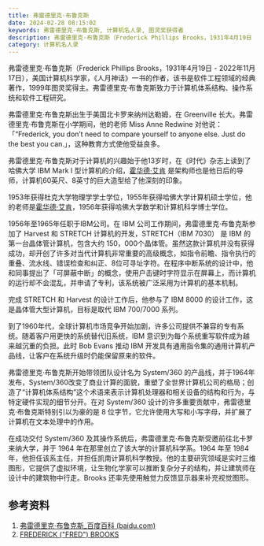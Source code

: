 ```yaml
---
title: 弗雷德里克·布鲁克斯
date: 2024-02-28 08:15:02
keywords: 弗雷德里克·布鲁克斯, 计算机名人录, 图灵奖获得者
description: 弗雷德里克·布鲁克斯（Frederick Phillips Brooks，1931年4月19日 - 2022年11月17日），美国计算机科学家，《人月神话》一书的作者，该书是软件工程领域的经典著作，1999年图灵奖得主。弗雷德里克·布鲁克斯致力于计算机体系结构、操作系统和软件工程研究。
category: 计算机名人录
---
```


弗雷德里克·布鲁克斯（Frederick Phillips Brooks，1931年4月19日 - 2022年11月17日），美国计算机科学家，《人月神话》一书的作者，该书是软件工程领域的经典著作，1999年图灵奖得主。弗雷德里克·布鲁克斯致力于计算机体系结构、操作系统和软件工程研究。

弗雷德里克·布鲁克斯出生于美国北卡罗来纳州达勒姆，在 Greenville 长大。弗雷德里克·布鲁克斯在小学期间，他的老师 Miss Anne Redwine 对他说：「“Frederick, you don’t need to compare yourself to anyone else. Just do the best you can.」，这种教育方式使他受益良多。

弗雷德里克·布鲁克斯对于计算机的兴趣始于他13岁时，在《时代》杂志上读到了哈佛大学 IBM Mark I 型计算机的介绍，[霍华德·艾肯](http://www.edulinks.cn/2021/01/23/20210124-howard-aiken/) 是架构师也是他日后的导师，计算机60英尺、8英寸的巨大造型给了他深刻的印象。

1953年获得杜克大学物理学学士学位，1955年获得哈佛大学计算机硕士学位，他的老师是[霍华德·艾肯](http://www.edulinks.cn/2021/01/23/20210124-howard-aiken/)，1956年获得哈佛大学数学和计算机科学博士学位。

1956年至1965年任职于IBM公司。在 IBM 公司工作期间，弗雷德里克·布鲁克斯参加了 Harvest 和 STRETCH 计算机的开发，STRETCH（IBM 7030） 是 IBM 的第一台晶体管计算机，包含大约 150，000个晶体管。虽然这款计算机并没有获得成功，却开创了许多对当代计算机非常重要的高级概念，如指令前瞻、指令执行的重叠、流水线、错误检查和纠正、8位可寻址字符。在程序中断系统的设计中，他和同事提出了「可屏蔽中断」的概念，使用户击键时字符显示在屏幕上，而计算机的运行却不会混乱，并申请了专利，该系统被广泛采用为计算机的基本机制。

完成 STRETCH 和 Harvest 的设计工作后，他参与了 IBM 8000 的设计工作，这是晶体管大型计算机，目标是取代 IBM 700/7000 系列。

到了1960年代，全球计算机市场竞争开始加剧，许多公司提供不兼容的专有系统。随着客户用更快的系统替代旧系统，IBM 意识到为每个系统重写软件成为越来越沉重的负担。此时 Bob Evans 推动 IBM 开发具有通用指令集的通用计算机产品线，让客户在系统升级时仍能保留原来的软件。

弗雷德里克·布鲁克斯开始带领团队设计名为 System/360 的产品线，并于1964年发布，System/360改变了商业计算的面貌，重塑了全世界计算机公司的格局；创造了“计算机体系结构”这个术语来表示计算机处理器和相关设备的结构和行为，与特定硬件实现的细节分开。在对 System/360 设计的许多重要贡献中，弗雷德里克·布鲁克斯特别引以为豪的是 8 位字节，它允许使用大写和小写字母，并扩展了计算机在文本处理中的作用。

在成功交付 System/360 及其操作系统后，弗雷德里克·布鲁克斯受邀前往北卡罗来纳大学，并于 1964 年在那里创立了该大学的计算机科学系。1964 年至 1984 年，他担任该系主任，并担任凯南计算机科学教授。他的主要研究领域是实时三维图形，它提供了虚拟环境，让生物化学家可以推断复杂分子的结构，并让建筑师在设计中的建筑物中行走。Brooks 还率先使用触觉力反馈显示器来补充视觉图形。


## 参考资料

1. [弗雷德里克·布鲁克斯_百度百科 (baidu.com)](https://baike.baidu.com/item/弗雷德里克·布鲁克斯/14124019)
2. [FREDERICK ("FRED") BROOKS](https://amturing.acm.org/award_winners/brooks_1002187.cfm)
